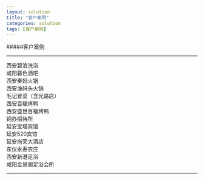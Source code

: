 ```yaml
---
layout: solution
title: "客户案例"
categories: solution
tags: [客户案例]
---
```

#####客户案例
<hr/>
<div class="row">
	<div class="col-md-4">西安碧浪洗浴</div>
	<div class="col-md-4">咸阳暮色酒吧</div>
	<div class="col-md-4">西安秦妈火锅</div>
	<div class="col-md-4">西安渔码头火锅</div>
	<div class="col-md-4">毛记冒菜（含光路店）</div>
	<div class="col-md-4">西安百福烤鸭</div>
	<div class="col-md-4">西安盛世百福烤鸭</div>
	<div class="col-md-4">铜办招待所</div>
	<div class="col-md-4">延安宝塔宾馆</div>
	<div class="col-md-4">延安520宾馆</div>
	<div class="col-md-4">延安尚荣大酒店</div>
	<div class="col-md-4">东仪永寿农庄</div>
	<div class="col-md-4">西安新港足浴</div>
	<div class="col-md-4">咸阳金泉阁足浴会所</div>
</div>
<hr/>

	
